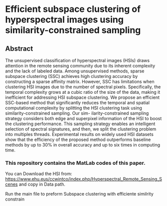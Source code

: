 # Efficient subspace clustering of hyperspectral images using similarity-constrained sampling

## Abstract

The unsupervised classification of hyperspectral images (HSIs) draws attention in the remote sensing community due to its inherent complexity and the lack of labeled data. Among unsupervised methods, sparse subspace clustering (SSC) achieves high clustering accuracy by constructing a sparse affinity matrix. However, SSC has limitations when clustering HSI images due to the number of spectral pixels. Specifically, the temporal complexity grows at a cubic ratio of the size of the data, making it inefficient for addressing HSI subspace clustering. We propose an efficient SSC-based method that significantly reduces the temporal and spatial computational complexity by splitting the HSI clustering task using similarity-constrained sampling. Our sim- ilarity-constrained sampling strategy considers both edge and superpixel information of the HSI to boost the clustering performance. This sampling strategy enables an intelligent selection of spectral signatures, and then, we split the clustering problem into multiples threads. Experimental results on widely used HSI datasets show that the efficiency of the proposed method outperforms baseline methods by up to 30% in overall accuracy and up to six times in computing time.

### This repository contains the MatLab codes of this paper. 


You can Download the HSI from: https://www.ehu.eus/ccwintco/index.php/Hyperspectral_Remote_Sensing_Scenes and copy in Data path.


Run the main file to preform Subspace clustering with efficiente similrity constrain
